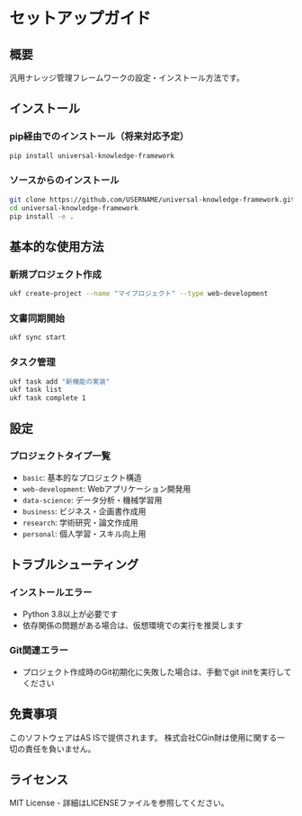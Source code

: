 # セットアップガイド

## 概要

汎用ナレッジ管理フレームワークの設定・インストール方法です。

## インストール

### pip経由でのインストール（将来対応予定）

```bash
pip install universal-knowledge-framework
```

### ソースからのインストール

```bash
git clone https://github.com/USERNAME/universal-knowledge-framework.git
cd universal-knowledge-framework
pip install -e .
```

## 基本的な使用方法

### 新規プロジェクト作成

```bash
ukf create-project --name "マイプロジェクト" --type web-development
```

### 文書同期開始

```bash
ukf sync start
```

### タスク管理

```bash
ukf task add "新機能の実装"
ukf task list
ukf task complete 1
```

## 設定

### プロジェクトタイプ一覧

- `basic`: 基本的なプロジェクト構造
- `web-development`: Webアプリケーション開発用
- `data-science`: データ分析・機械学習用
- `business`: ビジネス・企画書作成用
- `research`: 学術研究・論文作成用
- `personal`: 個人学習・スキル向上用

## トラブルシューティング

### インストールエラー
- Python 3.8以上が必要です
- 依存関係の問題がある場合は、仮想環境での実行を推奨します

### Git関連エラー
- プロジェクト作成時のGit初期化に失敗した場合は、手動でgit initを実行してください

## 免責事項

このソフトウェアはAS ISで提供されます。
株式会社CGin財は使用に関する一切の責任を負いません。

## ライセンス

MIT License - 詳細はLICENSEファイルを参照してください。